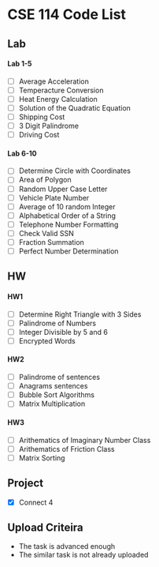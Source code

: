 # CSE 114 Code List

## Lab
#### Lab 1-5
  - [ ] Average Acceleration
  - [ ] Temperacture Conversion
  - [ ] Heat Energy Calculation
  - [ ] Solution of the Quadratic Equation
  - [ ] Shipping Cost
  - [ ] 3 Digit Palindrome
  - [ ] Driving Cost
#### Lab 6-10
  - [ ] Determine Circle with Coordinates
  - [ ] Area of Polygon
  - [ ] Random Upper Case Letter
  - [ ] Vehicle Plate Number
  - [ ] Average of 10 random Integer
  - [ ] Alphabetical Order of a String
  - [ ] Telephone Number Formatting
  - [ ] Check Valid SSN
  - [ ] Fraction Summation
  - [ ] Perfect Number Determination

## HW
#### HW1
  - [ ] Determine Right Triangle with 3 Sides
  - [ ] Palindrome of Numbers
  - [ ] Integer Divisible by 5 and 6
  - [ ] Encrypted Words
#### HW2
  - [ ] Palindrome of sentences
  - [ ] Anagrams sentences
  - [ ] Bubble Sort Algorithms
  - [ ] Matrix Multiplication
#### HW3
  - [ ] Arithematics of Imaginary Number Class
  - [ ] Arithematics of Friction Class
  - [ ] Matrix Sorting

## Project
- [x] Connect 4


## Upload Criteira
- The task is advanced enough
- The similar task is not already uploaded
